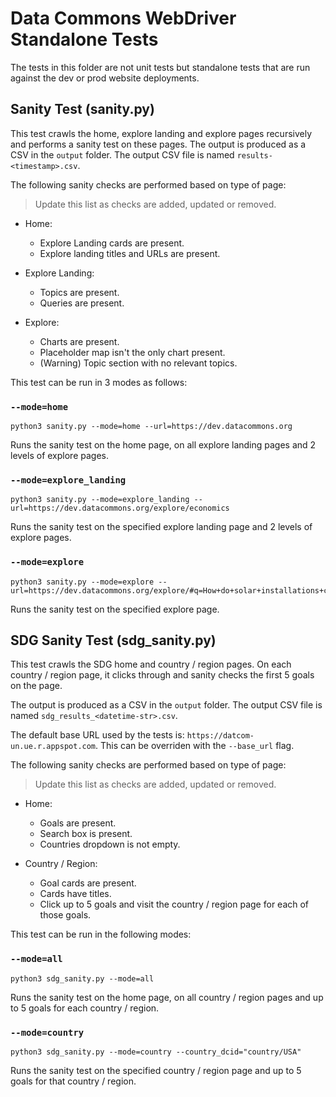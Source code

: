 # Data Commons WebDriver Standalone Tests

The tests in this folder are not unit tests but standalone tests that are run against the dev or prod website deployments.

## Sanity Test (sanity.py)

This test crawls the home, explore landing and explore pages recursively and performs a sanity test on these pages. The output is produced as a CSV in the `output` folder. The output CSV file is named `results-<timestamp>.csv`.

The following sanity checks are performed based on type of page:

> Update this list as checks are added, updated or removed.

* Home:
  + Explore Landing cards are present.
  + Explore landing titles and URLs are present.

* Explore Landing:
  + Topics are present.
  + Queries are present.

* Explore:
  + Charts are present.
  + Placeholder map isn't the only chart present.
  + (Warning) Topic section with no relevant topics.

This test can be run in 3 modes as follows:

### `--mode=home`

```shell
python3 sanity.py --mode=home --url=https://dev.datacommons.org
```

Runs the sanity test on the home page, on all explore landing pages and 2 levels of explore pages.

### `--mode=explore_landing`

```shell
python3 sanity.py --mode=explore_landing --url=https://dev.datacommons.org/explore/economics
```

Runs the sanity test on the specified explore landing page and 2 levels of explore pages.

### `--mode=explore`

```shell
python3 sanity.py --mode=explore --url=https://dev.datacommons.org/explore/#q=How+do+solar+installations+correlate+with+median+income+across+US+counties
```

Runs the sanity test on the specified explore page.

## SDG Sanity Test (sdg_sanity.py)

This test crawls the SDG home and country / region pages. On each country / region page, it clicks through and sanity checks the first 5 goals on the page.

The output is produced as a CSV in the `output` folder. The output CSV file is named `sdg_results_<datetime-str>.csv`.

The default base URL used by the tests is: `https://datcom-un.ue.r.appspot.com`. This can be overriden with the `--base_url` flag.

The following sanity checks are performed based on type of page:

> Update this list as checks are added, updated or removed.

* Home:
  + Goals are present.
  + Search box is present.
  + Countries dropdown is not empty.

* Country / Region:
  + Goal cards are present.
  + Cards have titles.
  + Click up to 5 goals and visit the country / region page for each of those goals.

This test can be run in the following modes:

### `--mode=all`

```shell
python3 sdg_sanity.py --mode=all
```

Runs the sanity test on the home page, on all country / region pages and up to 5 goals for each country / region.

### `--mode=country`

```shell
python3 sdg_sanity.py --mode=country --country_dcid="country/USA"
```

Runs the sanity test on the specified country / region page and up to 5 goals for that country / region.